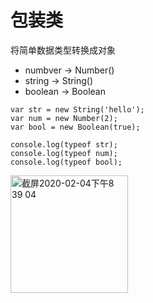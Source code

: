 

# 包装类

将简单数据类型转换成对象

- numbver -> Number()
- string -> String()
- boolean -> Boolean

```javascvript
var str = new String('hello');
var num = new Number(2);
var bool = new Boolean(true);

console.log(typeof str);
console.log(typeof num);
console.log(typeof bool);
```
<img width="188" alt="截屏2020-02-04下午8 39 04" src="https://user-images.githubusercontent.com/26485327/73745608-642fbe00-478e-11ea-87ad-fa7f1d084d1e.png">

